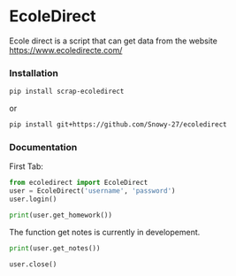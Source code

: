 # EcoleDirect
Ecole direct is a script that can get data from the website https://www.ecoledirecte.com/
### Installation
```sh
pip install scrap-ecoledirect
```
or 
```sh
pip install git+https://github.com/Snowy-27/ecoledirect
```

### Documentation

First Tab:
```py
from ecoledirect import EcoleDirect
user = EcoleDirect('username', 'password')
user.login()
```
```py
print(user.get_homework())
```
The function get notes is currently in developement. 
```py
print(user.get_notes()) 
```
```py
user.close()
```
